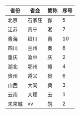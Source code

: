 <!-- 该文件为主分支文件 -->

| 省份 | 省会 | 简称 | 序号 |
| --- | --- | --- | ---|
| 北京 | 石家庄 | 豫 | 5 |
| 江苏 | 南宁 | 湘 | 7 |
| 青海 | 银川 | 青 | 10 |
| 四川 | 兰州 | 秦 | 8 |
| 重庆 | 渝中 | 庆 | 2 |
| 湖北 | 鄂州 | 赣 | 4 |
| 贵州 | 遵义 | 贵 | 6 |
| 山西 | 大同 | 冀 | 3 |
| 云南 | 大理 | 云 | 1 |
| 未来城 | vv | 皖 | 2 |
